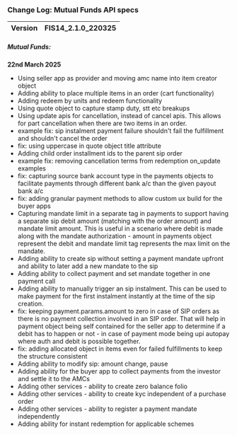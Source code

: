 ### Change Log:  Mutual Funds API specs

| Version | FIS14_2.1.0_220325 |
| :------ | :----------------- |

##### Mutual Funds:

****22nd March 2025****
- Using seller app as provider and moving amc name into item creator object
- Adding ability to place multiple items in an order (cart functionality)
- Adding redeem by units and redeem functionality
- Using quote object to capture stamp duty, stt etc breakups
- Using update apis for cancellation, instead of cancel apis. This allows for part cancellation when there are two items in an order.
- example fix: sip instalment payment failure shouldn't fail the fulfillment and shouldn't cancel the order
- fix: using uppercase in quote object title attribute
- Adding child order installment ids to the parent sip order
- example fix: removing cancellation terms from redemption on_update examples
- fix: capturing source bank account type in the payments objects to facilitate payments through different bank a/c than the given payout bank a/c
- fix: adding granular payment methods to allow custom ux build for the buyer apps
- Capturing mandate limit in a separate tag in payments to support having a separate sip debit amount (matching with the order amount) and mandate limit amount. This is useful in a scenario where debit is made along with the mandate authorization - amount in payments object represent the debit and mandate limit tag represents the max limit on the mandate.
- Adding ability to create sip without setting a payment mandate upfront and ability to later add a new mandate to the sip
- Adding ability to collect payment and set mandate together in one payment call
- Adding ability to manually trigger an sip instalment. This can be used to make payment for the first instalment instantly at the time of the sip creation.
- fix: keeping payment.params.amount to zero in case of SIP orders as there is no payment collection involved in an SIP order. That will help in payment object being self contained for the seller app to determine if a debit has to happen or not - in case of payment mode being upi autopay where auth and debit is possible together.
- fix: adding allocated object in items even for failed fulfillments to keep the structure consistent
- Adding ability to modify sip: amount change, pause
- Adding ability for the buyer app to collect payments from the investor and settle it to the AMCs
- Adding other services - ability to create zero balance folio
- Adding other services - ability to create kyc independent of a purchase order
- Adding other services - ability to register a payment mandate independently
- Adding ability for instant redemption for applicable schemes